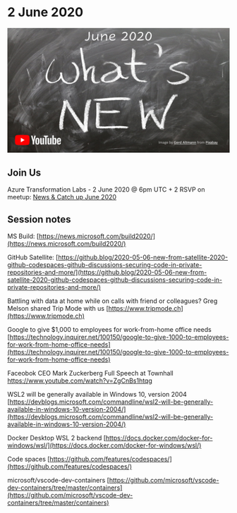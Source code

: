 # 2 June 2020

[![](files/20200602/cover.jpg)](https://youtu.be/YxLQOaEnCqY)

## Join Us

Azure Transformation Labs - 2 June 2020 @ 6pm UTC + 2
RSVP on meetup: [News & Catch up June 2020](https://www.meetup.com/Azure-Transformation-Labs/events/270811782/)

## Session notes

MS Build: [https://news.microsoft.com/build2020/](https://news.microsoft.com/build2020/)

GitHub Satellite: [https://github.blog/2020-05-06-new-from-satellite-2020-github-codespaces-github-discussions-securing-code-in-private-repositories-and-more/](https://github.blog/2020-05-06-new-from-satellite-2020-github-codespaces-github-discussions-securing-code-in-private-repositories-and-more/)

Battling with data at home while on calls with friend or colleagues? Greg Melson shared Trip Mode with us [https://www.tripmode.ch](https://www.tripmode.ch)

Google to give $1,000 to employees for work-from-home office needs
[https://technology.inquirer.net/100150/google-to-give-1000-to-employees-for-work-from-home-office-needs](https://technology.inquirer.net/100150/google-to-give-1000-to-employees-for-work-from-home-office-needs)

Faceobok CEO Mark Zuckerberg Full Speech at Townhall
https://www.youtube.com/watch?v=ZgCnBs1htqg

WSL2 will be generally available in Windows 10, version 2004
[https://devblogs.microsoft.com/commandline/wsl2-will-be-generally-available-in-windows-10-version-2004/](https://devblogs.microsoft.com/commandline/wsl2-will-be-generally-available-in-windows-10-version-2004/)

Docker Desktop WSL 2 backend
[https://docs.docker.com/docker-for-windows/wsl/](https://docs.docker.com/docker-for-windows/wsl/)

Code spaces 
[https://github.com/features/codespaces/](https://github.com/features/codespaces/)

microsoft/vscode-dev-containers
[https://github.com/microsoft/vscode-dev-containers/tree/master/containers](https://github.com/microsoft/vscode-dev-containers/tree/master/containers)
